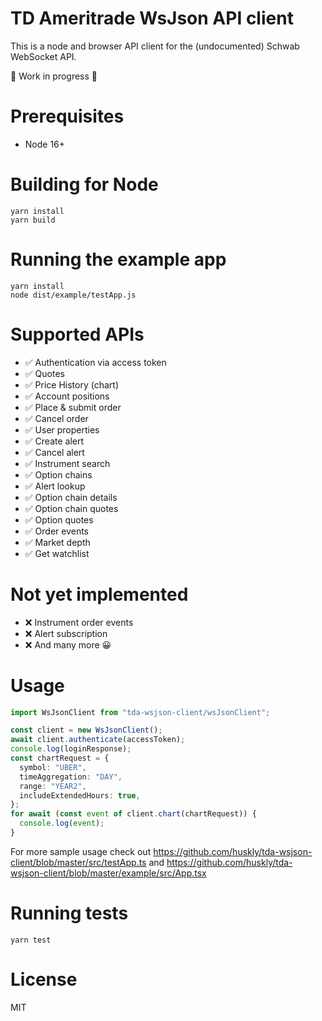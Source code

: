 # TD Ameritrade WsJson API client

This is a node and browser API client for the (undocumented) Schwab WebSocket API.

🚧 Work in progress 🚧

# Prerequisites

- Node 16+

# Building for Node

```
yarn install
yarn build
```

# Running the example app

```
yarn install
node dist/example/testApp.js
```

# Supported APIs

- ✅ Authentication via access token
- ✅ Quotes
- ✅ Price History (chart)
- ✅ Account positions
- ✅ Place & submit order
- ✅ Cancel order
- ✅ User properties
- ✅ Create alert
- ✅ Cancel alert
- ✅ Instrument search
- ✅ Option chains
- ✅ Alert lookup
- ✅ Option chain details
- ✅ Option chain quotes
- ✅ Option quotes
- ✅ Order events
- ✅ Market depth
- ✅ Get watchlist

# Not yet implemented

- ❌ Instrument order events
- ❌ Alert subscription
- ❌ And many more 😀

# Usage

```typescript
import WsJsonClient from "tda-wsjson-client/wsJsonClient";

const client = new WsJsonClient();
await client.authenticate(accessToken);
console.log(loginResponse);
const chartRequest = {
  symbol: "UBER",
  timeAggregation: "DAY",
  range: "YEAR2",
  includeExtendedHours: true,
};
for await (const event of client.chart(chartRequest)) {
  console.log(event);
}
```

For more sample usage check out https://github.com/huskly/tda-wsjson-client/blob/master/src/testApp.ts and
https://github.com/huskly/tda-wsjson-client/blob/master/example/src/App.tsx

# Running tests

`yarn test`

# License

MIT
